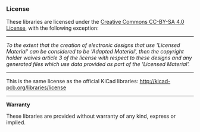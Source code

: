 ### License

These libraries are licensed under the [Creative Commons CC-BY-SA 4.0 License](https://creativecommons.org/licenses/by-sa/4.0/legalcode), with the following exception:

---------

_To the extent that the creation of electronic designs that use 'Licensed Material' can be considered to be 'Adapted Material', then the copyright holder waives article 3 of the license with respect to these designs and any generated files which use data provided as part of the 'Licensed Material'._

---------

This is the same license as the official KiCad libraries: http://kicad-pcb.org/libraries/license

----------------------

**Warranty**

These libraries are provided without warranty of any kind, express or implied.
